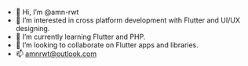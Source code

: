 - 👋 Hi, I’m @amn-rwt
- 👀 I’m interested in cross platform development with Flutter and UI/UX designing. 
- 🌱 I’m currently learning Flutter and PHP. 
- 💞️ I’m looking to collaborate on Flutter apps and libraries. 
- 📫 amnrwt@outlook.com 

<!---
amn-rwt/amn-rwt is a ✨ special ✨ repository because its `README.md` (this file) appears on your GitHub profile.
You can click the Preview link to take a look at your changes.
--->
